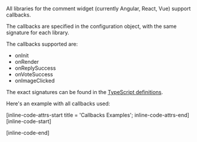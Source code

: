 All libraries for the comment widget (currently Angular, React, Vue) support callbacks.

The callbacks are specified in the configuration object, with the same signature for each library.

The callbacks supported are:

- onInit
- onRender
- onReplySuccess
- onVoteSuccess
- onImageClicked

The exact signatures can be found in the [TypeScript definitions](https://github.com/FastComments/fastcomments-typescript/blob/main/src/fast-comments-comment-widget-config.ts#L77).

Here's an example with all callbacks used:

[inline-code-attrs-start title = 'Callbacks Examples'; inline-code-attrs-end]
[inline-code-start]
<script src="https://cdn.fastcomments.com/js/embed.min.js"></script>
<div id="fastcomments-widget"></div>
<script>
    window.FastCommentsUI(document.getElementById('fastcomments-widget'), {
        tenantId: 'demo',
        onInit: function () {
            console.log('Library started to fetch comments!');
        },
        onRender: function () {
            console.log('Render event happened!');
        },
        onReplySuccess: function (comment) {
            console.log('New comment saved!', comment);
        },
        onVoteSuccess: function (comment, voteId, direction, status) {
            console.log('New vote saved!', comment, voteId, direction, status);
        },
        onImageClicked: function (src) {
            console.log('Image clicked!', src);
        },
    });
</script>
[inline-code-end]

